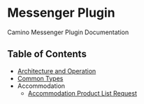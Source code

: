 # Messenger Plugin

Camino Messenger Plugin Documentation

## Table of Contents

* [Architecture and Operation](https://github.com/gnout/MessengerProtocolDocumentation/blob/main/Architecture/Architecture%20and%20Operation.md)
* [Common Types](https://github.com/gnout/MessengerProtocolDocumentation/blob/main/Common/Common%20Types.md)
* Accommodation
  * [Accommodation Product List Request](https://github.com/gnout/MessengerProtocolDocumentation/blob/main/Accommodation/Accommodation%20Product%20List%20Request.md)





